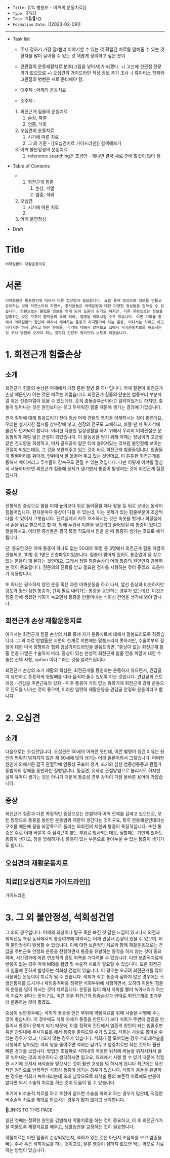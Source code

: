 -   `Title:` [[% 병원보 - 어깨의 운동치료]]
-   `Type:` [[%]]
-   `Tags:` #🧠️/📝️/🌞️ 
-   `Formation Date:` [[2023-02-09]]
---
- Task list
	- 주제 정하기
		가장 잘/빨리 이야기할 수 있는 것
		확립된 치료를 말해줄 수 있는 것
		환자를 많이 끌어올 수 있는 것
		새롭게 정리하고 싶은 분야
	
	- 견관절의 운동재활치료 분야(그림을 넣어서)가 되겠다.
		+) 고신에 견관절 전문의가 없으므로
		+) 오십견의 가이드라인 작성 정보 추가 조사
		-) 류마티스 학회와 고관절외 병변은 새로 준비해야 함.
	
	- 대주제 :  어깨의 운동치료 
	- 소주제 : 
	 1. 회전근개 힘줄의 운동치료
		 1. 손상, 파열
		 2. 염증, 석회
	 2. 오십견의 운동치료
		 1. 시기에 따른 치료
		 2. 그 외 기준 - [[오십견치료 가이드라인]] 검색해보기
	 3. 어깨 불안정성의 운동치료
		 1. reference searching은 조금만 - 왜냐면 결국 새로 준비 할것이 많아 짐

- Table of Contents
	- 1. 회전근개 힘줄
		 1. 손상, 파열
		 2. 염증, 석회
	 2. 오십견
		 1. 시기에 따른 치료
		 2. 
	 3. 어깨 불안정성
- Draft

# Title
	어깨질환의 재활운동치료
	
# 서론
	어깨질환은 통증원인에 따라서 다른 접근법이 필요합니다. 요즘 들어 영상으로 정보를 만들고 공유하는 것이 자연스러워 지면서, 환자분들은 어깨운동에 대한 다양한 정보들을 접하실 수 있습니다. 한편으로는 몰랐을 정보를 얻게 되어 도움이 되기도 하지만, 다른 한편으로는 정보를 검증하는 것은 오롯이 환자들의 몫이 되어, 질병을 악화시킬 수도 있습니다. 이번 기회를 통해서 어깨질환의 원인에 따라서 해야하는 운동과 하지말아야 하는 운동, 어디서는 하라고 하고 어디서는 하지 말라고 하는 운동들, 각각에 대해서 살펴보고 집에서 자가운동치료를 해보시는 것 부터 병원에 오셔야 하는 것까지 간단히 정리드려 보도록 하겠습니다.


# 1. 회전근개 힘줄손상
## 소개
회전근개 힘줄의 손상은 어깨에서 가장 흔한 질병 중 하나입니다.  어깨 질환이 회전근개 손상 때문인지 아는 것은 때로는 어렵습니다. 회전근개 힘줄의 단순한 염증부터 부분파열 혹은 전층파열이 있을 수 있는데요, 흔히 충돌증후군이라고 알려져있기도 하지만, 충돌이 일어나는 것은 원인보다는 붓고 두꺼워진 힘줄 때문에 생기는 결과에 가깝습니다.

먼저 질병에 대해 말씀드리기 전에 정상 어깨 관절의 특징을 이해하시는 것이 좋은데요, 우리는 설거지한 접시를 상부장에 넣고, 천장의 전구도 교체하고, 바쁠 땐 차 뒷자석에 물건도 던져놔야 합니다. 이러한 다양한 일상생활을 하기 위해서 우리의 어깨관절은 운동범위가 제일 넓은 관절이 되었습니다. 이 활동성을 얻기 위해 어깨는 엉덩이의 고관절 같은 견고함을 희생하고, 마치 골프공이 얇은 티에 올려져있는 것처럼 불안정해 보이는 관절이 되었는데요, 그 것을 보완해주고 있는 것이 바로 회전근개 힘줄들입니다. 힘줄들이 팔뼈머리를 위아래, 앞뒤에서 잘 붙들어 주고 있는 것인데요, 이 튼튼한 회전근개를 통해서 메이져리그 투수들이 강속구도 던질 수 있는 것입니다. 다만 이렇게 어꺠를 열심히 사용하다보면 회전근개 힘줄에 문제가 생기면서 통증이 발생하는 것이 회전근개 질환입니다. 

## 증상

전형적인 증상으로 팔을 어깨 높이보다 위로 들어올릴 때나 팔을 등 뒤로 보내는 동작이 힘들어집니다. 환자분마다 증상이 다를 수 있는데, 이는 문제가 있는 힘줄부분이 조금씩 다를 수 있어서 그렇습니다.
진료실에서 자주 호소하시는 것은 속옷을 벗거나 화장실에서 손을 뒤로 뻗으려고 할 때, 밤에 누워서 이불을 덮으려고 끌어당길 때 통증이 있다고 말씀하시고, 이러한 증상들은 결국 특정 각도에서 힘을 쓸 때 통증이 생기는 것으로 해석됩니다.

단, 중요한것은 어깨 통증이 하나도 없는 50대의 10명 중 3명에서 회전근개 힘줄 파열이 관찰되고, 10명 중 1명은 전층파열이었습니다. 힘줄이 찢어져 있어도 통증없이 잘 살고 있는 분들이 꽤 된다는 것인데요, 그래서 정말 힘줄손상이 어깨 통증의 원인인지 감별하는 것이 중요합니다. 전문의의 진료를 받고 필요한 검사를 시행하는 것이 좋겠죠. 초음파가 유용합니다.

또 하나는 평소하지 않던 운동 혹은 과한 어깨운동을 하고 나서, 앞선 증상과 비슷하지만 강도가 훨씬 심한 통증과, 간혹 팔로 내려가는 통증을 동반하는 경우가 있는데요, 이것은 힘줄 안에 생겼던 석회가 녹으면서 통증을 만들어내는 석회성 건염을 생각해 봐야 합니다.


## 회전근개 손상 재활운동치료
여기서는 회전근개 힘줄 손상의 치료 중에 자가 운동치료에 대해서 말씀드리도록 하겠습니다. 그 외 치료 방법들은 지면의 한계로 이번에는 말씀드리지 못하지만, 수술여부의 결정에 대한 미국 정형외과 협회 임상가이드라인을 말씀드리면, “증상이 없는 회전근개 힘줄 전층 파열은 수술하지 마라. 증상이 있는 만성적 회전근개 힘줄 전층 파열에 대한 수술은 선택 사항, option 이다.“ 라는 것을 알려드립니다.

회전근개 손상의 초기 재활의 핵심은, 회전근개를 동원하는 운동하지 않으면서, 견갑골이 유연하고 튼튼하게 윗팔뼈를 따라 움직여 줄수 있도록 하는 것입니다. 견갑골의 스트레칭 - 견갑골 주변근육의 강화 - 이후 통증이 거의 없는 회복기에 회전근개 강화 운동으로 진도를 나가는 것이 좋으며, 이러한 일련의 재활운동을 견갑골 안정화 운동이라고 합니다.


# 2. 오십견
## 소개
다음으로는 오십견입니다. 오십견은 50세의 어깨란 뜻인데, 이런 별명이 생긴 이유는 원인이 명확히 밝혀지지 않은 채 50세에 많이 생기는 어깨 질환이라서 그렇습니다. 어떠한 원인에 의해서든 결국 관절막에 염증성 구축이 생겨, 초기의 심한 염증성통증과 관절가동범위의 장애를 동반하는 질병입니다. 동결견, 유착성 관절낭염으로 불리기도 하지만 실제 유착이 생기는 것은 아니기 때문에 통증성 견부 강직이 가장 올바른 용어에 가깝습니다.

## 증상
회전근개 질환과 다른 특징적인 증상으로는 관절막이 어깨 전체를 감싸고 있으므로, 모든 방향으로 통증을 동반한 운동범위 제한이 생긴다는 것이구요, 특히 견봉쇄골인대라는 구조물 때문에 팔을 바깥쪽으로 돌리는 외회전의 제한과 통증이 특징적입니다. 또한 통증은 주로 어깨 바깥쪽 즉 삼각근이 붙는 부위로 방사되는데요, 심할때는 가만히 있어도 통증이 생기고, 잠을 방해하거나, 통증이 있는 부분으로 돌아누울 수 없는 통증이 생기기도 합니다.

## 오십견의 재활운동치료


## 치료[[오십견치료 가이드라인]]
가이드라인


# 3. 그 외 불안정성, 석회성건염
그 외의 경우입니다. 어깨의 외상이나 탈구 혹은 빠진 것 같은 느낌이 있고나서 외전과 외회전등 특정 동작에서의 통증여부에 따라서는 어깨 관절내 손상이 있을 수 있으며, 어깨 불안정성이 발생할 수 있습니다. 이에 대한 보존적인 치료와 함께 재활운동으로는 견갑골 주변근육 안정화 운동을 진행하면서 통증을 유발하는 동작을 하지 않는 것이 중요하며, 시간경과에 따른 연조직의 강도 회복을 기다려볼 수 있습니다. 다만 보존적치료에 반응이 없는 경우 어깨 MRI를 촬영 및 수술적 치료가 필요할 수 있습니다.
또한 회전근개 힘줄에 흔하게 발생하는 석회성 건염이 있습니다. 이 경우는 오히려 회전근개를 많이 사용하는 운동이이 치료가 될 수 있습니다. 석회가 작고 통증이 심하지 않은 경우에는 소염진통제를 드시거나 체외충격파를 정확한 석회부위에 시행하면서, 오히려 이환된 힘줄의 운동을 많이 하시는 것이 치료입니다. 운동을 많이 해서 석회를 빨리 녹아내리게 하는게 치료가 된다는 뜻이구요, 이런 경우 회전근개 힘줄손상과 반대로 회전근개를 초기부터 운동하는 것이 좋겠죠.

증상이 심한경우에는 석회가 통증을 만든 부위에 약물치료를 위해 시술을 시행해 주는 것이 좋습니다.
이 경우에도 석회 자체가 통증을 만든다기 보다 석회가 주변에 염증을 만들어서 통증이 문제가 되기 때문에, 이를 정확히 진단해서 염증의 원인이 되는 힘줄주변 혹은 관절내에 주사치료를 해서 통증을 줄여드릴 수가 있고요, 석회는 시술로 뽑아낼 수 있는 경우가 있고, 나오지 않는 경우가 있습니다. 석회가 잘 모여있는 경우 석회쇄척술을 시행하여 남아있는 석회 양을 줄여주면 석회는 남겨두고 염증치료만 하는 것보다 훨씬 빠른 경과를 보입니다. 방법은 초음파로 석회내의 적절한 위치에 바늘을 위치시켜서 물로 씻어내는 것과 비슷하다고 생각하시면 됩고요, 외래에서 시행 할 수 있기 때문에 적절한 시기에 오셔서 쇄석술을 받으시는 것이 훨씬 고생을 덜 하시게 됩니다
최근에는 유전적인 원인으로 반복적인 석회성 통증이 생기는 경우가 있습니다. 석회가 충돌을 유발하는 경우는 석회가 녹아내리는데 오래 남았으므로 쇄척술 등의 보존적 치료에도 반응이 없다면 역시 수술적 치료를 하는 것이 도움이 될 수 있습니다.

 초기에 비수술적 치료를 하고 호전이 없으면 수술을 하라고 하는 경우가 많은데, 적절한 비수술적 치료를 제대로 받으시는 경우가 많지 않다고 생각합니다. 

🔗LINKS TO THIS PAGE


일단 첫째는 정확한 원인을 감별해서 약물치료를 하는 것이 중요하고, 이 후 회전근개가 잘 아물도록 재활치료를 해주고, 생활습관을 교정하는 것이 필요합니다.

약물치료는 어떤 힘줄이 손상되었는지, 석회가 있는 것은 아닌지 초음파를 보고 염증을 빼는 주사 혹은 석회치료를 하는 것이고요, 물론 염증이 심하지 않으면 먹는 약으로 치료하는 방법이 있습니다.

